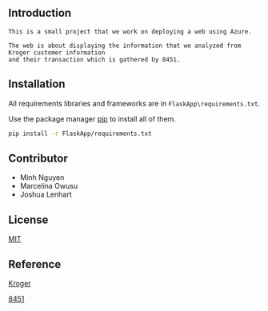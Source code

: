## Introduction

```
This is a small project that we work on deploying a web using Azure.

The web is about displaying the information that we analyzed from Kroger customer information
and their transaction which is gathered by 8451.
```
## Installation

All requirements libraries and frameworks are in `FlaskApp\requirements.txt`.

Use the package manager [pip](https://pip.pypa.io/en/stable/) to install all of them.

```bash
pip install -r FlaskApp/requirements.txt
```
## Contributor

- Minh Nguyen
- Marcelina Owusu
- Joshua Lenhart

## License
[MIT](https://choosealicense.com/licenses/mit/)

## Reference

[Kroger](https://www.kroger.com/)

[8451](https://www.8451.com/)